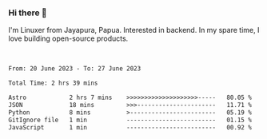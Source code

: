 ### Hi there 👋

I'm Linuxer from Jayapura, Papua. Interested in backend. In my spare time, I love building open-source products.

<br>

 
 <!--START_SECTION:waka-->

```txt
From: 20 June 2023 - To: 27 June 2023

Total Time: 2 hrs 39 mins

Astro            2 hrs 7 mins    >>>>>>>>>>>>>>>>>>>>-----   80.05 %
JSON             18 mins         >>>----------------------   11.71 %
Python           8 mins          >------------------------   05.19 %
GitIgnore file   1 min           -------------------------   01.15 %
JavaScript       1 min           -------------------------   00.92 %
```

<!--END_SECTION:waka-->
